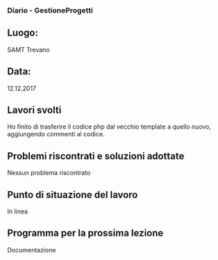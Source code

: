 ### Diario - GestioneProgetti
## Luogo:
SAMT Trevano

## Data: 
12.12.2017

## Lavori svolti			

Ho finito di trasferire il codice php dal vecchio template a quello nuovo, aggiungendo commenti al codice.


## Problemi riscontrati e soluzioni adottate

Nessun problema riscontrato

## Punto di situazione del lavoro
In linea

## Programma per la prossima lezione
Documentazione

